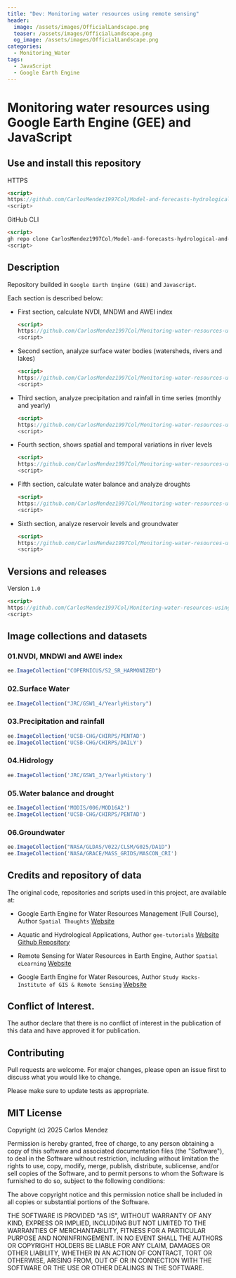 ```yaml
---
title: "Dev: Monitoring water resources using remote sensing"
header:
  image: /assets/images/OfficialLandscape.png
  teaser: /assets/images/OfficialLandscape.png
  og_image: /assets/images/OfficialLandscape.png
categories:
  - Monitoring_Water
tags:
  - JavaScript
  - Google Earth Engine
---
```


# Monitoring water resources using Google Earth Engine (GEE) and JavaScript

## Use and install this repository

HTTPS
```html
<script>
https://github.com/CarlosMendez1997Col/Model-and-forecasts-hydrological-and-energetic-resources-using-ArcGIS-API-for-Python-and-R.git
<script>
```

GitHub CLI
```html
<script>
gh repo clone CarlosMendez1997Col/Model-and-forecasts-hydrological-and-energetic-resources-using-ArcGIS-API-for-Python-and-R
<script>
```

## Description

Repository builded in `Google Earth Engine (GEE)` and `Javascript`.

Each section is described below:

- First section, calculate NVDI, MNDWI and AWEI index
  ```html
  <script>
  https://github.com/CarlosMendez1997Col/Monitoring-water-resources-using-Google-Earth-Engine-and-Javascript/tree/main/01.%20Nvdi%2C%20Mndwi%20and%20Awei
  <script>
  ```
- Second section, analyze surface water bodies (watersheds, rivers and lakes)
  ```html
  <script>
  https://github.com/CarlosMendez1997Col/Monitoring-water-resources-using-Google-Earth-Engine-and-Javascript/tree/main/02.%20Surface%20Water
  <script>
  ```
- Third section, analyze precipitation and rainfall in time series (monthly and yearly)
  ```html
  <script>
  https://github.com/CarlosMendez1997Col/Monitoring-water-resources-using-Google-Earth-Engine-and-Javascript/tree/main/03.%20Precipitation%20and%20rainfall
  <script>
  ```
- Fourth section, shows spatial and temporal variations in river levels
  ```html
  <script>
  https://github.com/CarlosMendez1997Col/Monitoring-water-resources-using-Google-Earth-Engine-and-Javascript/tree/main/04.%20Hidrology
  <script>
  ```
- Fifth section, calculate water balance and analyze droughts
  ```html
  <script>
  https://github.com/CarlosMendez1997Col/Monitoring-water-resources-using-Google-Earth-Engine-and-Javascript/tree/main/05.%20Water%20balance%20and%20drought
  <script>
  ```
- Sixth section, analyze reservoir levels and groundwater 
  ```html
  <script>
  https://github.com/CarlosMendez1997Col/Monitoring-water-resources-using-Google-Earth-Engine-and-Javascript/tree/main/06.%20Groundwater
  <script>
  ```
## Versions and releases

Version `1.0`

```html
<script>
https://github.com/CarlosMendez1997Col/Monitoring-water-resources-using-Google-Earth-Engine-and-Javascript/commits/Version1.0
<script>
```
  
## Image collections and datasets

### 01.NVDI, MNDWI and AWEI index
```Javascript
ee.ImageCollection("COPERNICUS/S2_SR_HARMONIZED")
```
### 02.Surface Water
```Javascript
ee.ImageCollection("JRC/GSW1_4/YearlyHistory")
```
### 03.Precipitation and rainfall
```Javascript
ee.ImageCollection('UCSB-CHG/CHIRPS/PENTAD')
ee.ImageCollection('UCSB-CHG/CHIRPS/DAILY')
```
### 04.Hidrology
```Javascript
ee.ImageCollection('JRC/GSW1_3/YearlyHistory')
```
### 05.Water balance and drought
```Javascript
ee.ImageCollection('MODIS/006/MOD16A2')
ee.ImageCollection('UCSB-CHG/CHIRPS/PENTAD')
```
### 06.Groundwater
```Javascript
ee.ImageCollection("NASA/GLDAS/V022/CLSM/G025/DA1D")
ee.ImageCollection('NASA/GRACE/MASS_GRIDS/MASCON_CRI')
```

## Credits and repository of data

The original code, repositories and scripts used in this project, are available at:

- Google Earth Engine for Water Resources Management (Full Course), Author `Spatial Thoughts`
[Website](https://courses.spatialthoughts.com/gee-water-resources-management.html)

- Aquatic and Hydrological Applications, Author `gee-tutorials` [Website](https://google-earth-engine.com/Aquatic-and-Hydrological-Applications/Water-Balance-and-Drought/) [Github Repository](https://github.com/krishnakafle/gee-tutorials.git)

- Remote Sensing for Water Resources in Earth Engine, Author `Spatial eLearning` [Website](https://courses.spatialelearning.com/p/remote-sensing-for-water-resources-in-google-earth-engine)

- Google Earth Engine for Water Resources, Author `Study Hacks-Institute of GIS & Remote Sensing` [Website](https://www.youtube.com/@gisrsinstitute)

## Conflict of Interest.

The author declare that there is no conflict of interest in the publication of this data and have approved it for publication.

## Contributing

Pull requests are welcome. For major changes, please open an issue first to discuss what you would like to change.

Please make sure to update tests as appropriate. 

## MIT License

Copyright (c) 2025 Carlos Mendez

Permission is hereby granted, free of charge, to any person obtaining a copy of this software and associated documentation files (the "Software"), to deal in the Software without restriction, including without limitation the rights to use, copy, modify, merge, publish, distribute, sublicense, and/or sell copies of the Software, and to permit persons to whom the Software is furnished to do so, subject to the following conditions:

The above copyright notice and this permission notice shall be included in all copies or substantial portions of the Software.

THE SOFTWARE IS PROVIDED "AS IS", WITHOUT WARRANTY OF ANY KIND, EXPRESS OR IMPLIED, INCLUDING BUT NOT LIMITED TO THE WARRANTIES OF MERCHANTABILITY, FITNESS FOR A PARTICULAR PURPOSE AND NONINFRINGEMENT. IN NO EVENT SHALL THE AUTHORS OR COPYRIGHT HOLDERS BE LIABLE FOR ANY CLAIM, DAMAGES OR OTHER LIABILITY, WHETHER IN AN ACTION OF CONTRACT, TORT OR OTHERWISE, ARISING FROM, OUT OF OR IN CONNECTION WITH THE SOFTWARE OR THE USE OR OTHER DEALINGS IN THE SOFTWARE.
